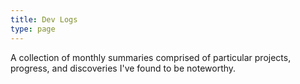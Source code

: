 ```yaml
---
title: Dev Logs
type: page
---
```


A collection of monthly summaries comprised of particular projects, progress, and discoveries I've found to be noteworthy.


<!--
# 2023
- [January 2023](/devlogs/january-2023) - **AggieWorks, Data Structures, and tools in C**
- [February 2023](/devlogs/february-2023) - **Tools in C and C++, and updates to draft.vim**
- [March 2023](/devlogs/march-2023) - **Devious Code Contest, Satellites, and Local List Updates**
- [April 2023](/devlogs/april-2023) - **Classes, Clubly, and more**
- [May 2023](/devlogs/may-2023) - **Hackathon, Workshop, and Projects**

# 2022
- [February 2022](/devlogs/february-2022) - **Creating Dev Log Page**
- [March 2022](/devlogs/march-2022) - **Starting Local List**
- [April 2022](/devlogs/april-2022) - **Local List Business Pitch**
- [May 2022](/devlogs/may-2022) - **Da Vinci Game Jam & More Auto Clock Speed**
- [June 2022](/devlogs/june-2022) - **Go, C, and Rust!**
- [July 2022](/devlogs/july-2022) - **Summer projects**
- [August 2022](/devlogs/august-2022) - **Work & Hackathons**
- [September 2022](/devlogs/september-2022) - **T3 Paper & Starting college**
- [October 2022](/devlogs/october-2022) - **ACS 0.1.10, Algorithms & more C**
- [November 2022](/devlogs/november-2022) - **Flamegraph, Local List, and even more C**
- [December 2022](/devlogs/december-2022) - **New projects and updates**

-->

